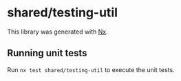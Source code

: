 # shared/testing-util

This library was generated with [Nx](https://nx.dev).

## Running unit tests

Run `nx test shared/testing-util` to execute the unit tests.
